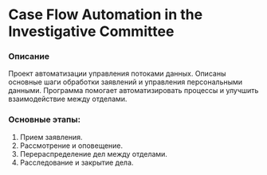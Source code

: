 # Case Flow Automation in the Investigative Committee

### Описание
Проект автоматизации управления потоками данных. Описаны основные шаги обработки заявлений и управления персональными данными. Программа помогает автоматизировать процессы и улучшить взаимодействие между отделами.

### Основные этапы:
1. Прием заявления.
2. Рассмотрение и оповещение.
3. Перераспределение дел между отделами.
4. Расследование и закрытие дела.

